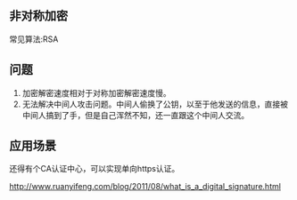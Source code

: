 ## 非对称加密
常见算法:RSA
## 问题
1. 加密解密速度相对于对称加密解密速度慢。
2. 无法解决中间人攻击问题。中间人偷换了公钥，以至于他发送的信息，直接被中间人搞到了手，但是自己浑然不知，还一直跟这个中间人交流。

## 应用场景
还得有个CA认证中心，可以实现单向https认证。


http://www.ruanyifeng.com/blog/2011/08/what_is_a_digital_signature.html
